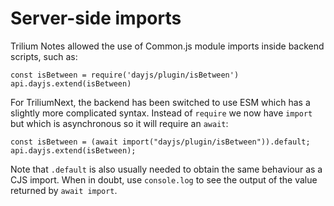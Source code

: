 # Server-side imports
Trilium Notes allowed the use of Common.js module imports inside backend scripts, such as:

```
const isBetween = require('dayjs/plugin/isBetween')
api.dayjs.extend(isBetween)
```

For TriliumNext, the backend has been switched to use ESM which has a slightly more complicated syntax. Instead of `require` we now have `import` but which is asynchronous so it will require an `await`:

```
const isBetween = (await import("dayjs/plugin/isBetween")).default;
api.dayjs.extend(isBetween);
```

Note that `.default` is also usually needed to obtain the same behaviour as a CJS import. When in doubt, use `console.log` to see the output of the value returned by `await import`.